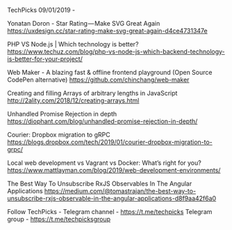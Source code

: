 TechPicks 09/01/2019 -

Yonatan Doron - Star Rating — Make SVG Great Again
https://uxdesign.cc/star-rating-make-svg-great-again-d4ce4731347e

PHP VS Node.js | Which technology is better?
https://www.techuz.com/blog/php-vs-node-js-which-backend-technology-is-better-for-your-project/

Web Maker - A blazing fast & offline frontend playground (Open Source CodePen alternative)
https://github.com/chinchang/web-maker

Creating and filling Arrays of arbitrary lengths in JavaScript
http://2ality.com/2018/12/creating-arrays.html

Unhandled Promise Rejection in depth
https://diophant.com/blog/unhandled-promise-rejection-in-depth/

Courier: Dropbox migration to gRPC
https://blogs.dropbox.com/tech/2019/01/courier-dropbox-migration-to-grpc/

Local web development vs Vagrant vs Docker: What’s right for you?
https://www.mattlayman.com/blog/2019/web-development-environments/

The Best Way To Unsubscribe RxJS Observables In The Angular Applications
https://medium.com/@tomastrajan/the-best-way-to-unsubscribe-rxjs-observable-in-the-angular-applications-d8f9aa42f6a0

Follow TechPicks -
Telegram channel - https://t.me/techpicks
Telegram group - https://t.me/techpicksgroup